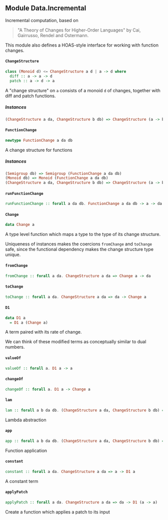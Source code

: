 ## Module Data.Incremental

Incremental computation, based on

> "A Theory of Changes for Higher-Order Languages" by
> Cai, Gairrusso, Rendel and Ostermann.

This module also defines a HOAS-style interface for working with
function changes.

#### `ChangeStructure`

``` purescript
class (Monoid d) <= ChangeStructure a d | a -> d where
  diff :: a -> a -> d
  patch :: a -> d -> a
```

A "change structure" on `a` consists of a monoid `d` of changes, together with
diff and patch functions.

##### Instances
``` purescript
(ChangeStructure a da, ChangeStructure b db) => ChangeStructure (a -> b) (FunctionChange a da db)
```

#### `FunctionChange`

``` purescript
newtype FunctionChange a da db
```

A change structure for functions

##### Instances
``` purescript
(Semigroup db) => Semigroup (FunctionChange a da db)
(Monoid db) => Monoid (FunctionChange a da db)
(ChangeStructure a da, ChangeStructure b db) => ChangeStructure (a -> b) (FunctionChange a da db)
```

#### `runFunctionChange`

``` purescript
runFunctionChange :: forall a da db. FunctionChange a da db -> a -> da -> db
```

#### `Change`

``` purescript
data Change a
```

A type level function which maps a type to the type of its change structure.

Uniqueness of instances makes the coercions `fromChange` and `toChange` safe,
since the functional dependency makes the change structure type unique.

#### `fromChange`

``` purescript
fromChange :: forall a da. ChangeStructure a da => Change a -> da
```

#### `toChange`

``` purescript
toChange :: forall a da. ChangeStructure a da => da -> Change a
```

#### `D1`

``` purescript
data D1 a
  = D1 a (Change a)
```

A term paired with its rate of change.

We can think of these modified terms as conceptually similar to dual numbers.

#### `valueOf`

``` purescript
valueOf :: forall a. D1 a -> a
```

#### `changeOf`

``` purescript
changeOf :: forall a. D1 a -> Change a
```

#### `lam`

``` purescript
lam :: forall a b da db. (ChangeStructure a da, ChangeStructure b db) => (D1 a -> D1 b) -> D1 (a -> b)
```

Lambda abstraction

#### `app`

``` purescript
app :: forall a b da db. (ChangeStructure a da, ChangeStructure b db) => D1 (a -> b) -> D1 a -> D1 b
```

Function application

#### `constant`

``` purescript
constant :: forall a da. ChangeStructure a da => a -> D1 a
```

A constant term

#### `applyPatch`

``` purescript
applyPatch :: forall a da. ChangeStructure a da => da -> D1 (a -> a)
```

Create a function which applies a patch to its input


